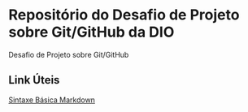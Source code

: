 # Repositório do Desafio de Projeto sobre Git/GitHub da DIO
Desafio de Projeto sobre Git/GitHub

## Link Úteis
[Sintaxe Básica Markdown](https://www.markdownguide.org/basic-syntax/)
